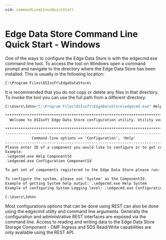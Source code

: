 ```yaml
---
uid: commandLineLinuxQuickStart
---
```


# Edge Data Store Command Line Quick Start - Windows

One of the ways to configure the Edge Data Store is with the edgecmd.exe command line tool. To access the tool on Windows open a command prompt and navigate to the directory where the Edge Data Store has been installed. This is usually in the following location:

```cmd
C:\Program Files\OSIsoft\EdgeDataStore\
```

It is recommended that you do not copy or delete any files in that directory. To invoke the tool you can use the full path from a different directory:

```cmd
C:\Users\John>"C:\Program Files\OSIsoft\EdgeDataStore\edgecmd.exe" Help

************************************************************************************************************************
  Welcome to OSIsoft Edge Data Store configuration utility. Utility version: 1.0.0.148

************************************************************************************************************************
---------------------------------------------------------------------------------------------------------
            Command-line options => 'Configuration', 'Help'
---------------------------------------------------------------------------------------------------------
Please enter ID of a component you would like to configure or to get component specific help output.
Example:
.\edgecmd.exe Help ComponentId
.\edgecmd.exe Configuration ComponentId

To get set of components registered to the Edge Data Store please run: .\edgecmd.exe Configuration System Components

To configure the system, please use 'System' as the ComponentId.
Example of getting System help output: .\edgecmd.exe Help System
Example of configuring System Logging level: .\edgecmd.exe Configuration System logging LogLevel=Warning

C:\Users\John>
```

Most configurations options that can be done using REST can also be done using the edgecmd utility and command line arguments. Generally the configuration and administrative REST interfaces are exposed via the command line. Access to reading and writing data to the Edge Data Store Storage Component - OMF Ingress and SDS Read/Write capabilities are only available using the REST API.
